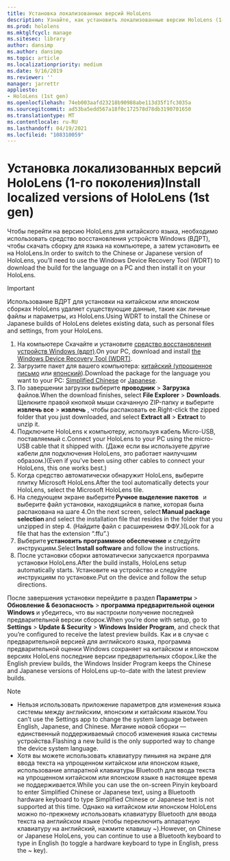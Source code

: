 ```yaml
---
title: Установка локализованных версий HoloLens
description: Узнайте, как установить локализованные версии HoloLens (1-го поколения), включая китайские и японские версии.
ms.prod: hololens
ms.mktglfcycl: manage
ms.sitesec: library
author: dansimp
ms.author: dansimp
ms.topic: article
ms.localizationpriority: medium
ms.date: 9/16/2019
ms.reviewer: ''
manager: jarrettr
appliesto:
- HoloLens (1st gen)
ms.openlocfilehash: 74eb003aafd23218b90988abe113d35f1fc3035a
ms.sourcegitcommit: ad53ba5edd567a18f0c172578d78db3190701650
ms.translationtype: MT
ms.contentlocale: ru-RU
ms.lasthandoff: 04/19/2021
ms.locfileid: "108310059"
---
```

# <a name="install-localized-versions-of-hololens-1st-gen"></a><span data-ttu-id="9e1a7-103">Установка локализованных версий HoloLens (1-го поколения)</span><span class="sxs-lookup"><span data-stu-id="9e1a7-103">Install localized versions of HoloLens (1st gen)</span></span>

<span data-ttu-id="9e1a7-104">Чтобы перейти на версию HoloLens для китайского языка, необходимо использовать средство восстановления устройств Windows (ВДРТ), чтобы скачать сборку для языка на компьютере, а затем установить ее на HoloLens.</span><span class="sxs-lookup"><span data-stu-id="9e1a7-104">In order to switch to the Chinese or Japanese version of HoloLens, you’ll need to use the Windows Device Recovery Tool (WDRT) to download the build for the language on a PC and then install it on your HoloLens.</span></span>

> [!IMPORTANT]
> <span data-ttu-id="9e1a7-105">Использование ВДРТ для установки на китайском или японском сборках HoloLens удаляет существующие данные, такие как личные файлы и параметры, из HoloLens.</span><span class="sxs-lookup"><span data-stu-id="9e1a7-105">Using WDRT to install the Chinese or Japanese builds of HoloLens deletes existing data, such as personal files and settings, from your HoloLens.</span></span> 

1. <span data-ttu-id="9e1a7-106">На компьютере Скачайте и установите [средство восстановления устройств Windows (вдрт)](https://support.microsoft.com/help/12379).</span><span class="sxs-lookup"><span data-stu-id="9e1a7-106">On your PC, download and install [the Windows Device Recovery Tool (WDRT)](https://support.microsoft.com/help/12379).</span></span>
1. <span data-ttu-id="9e1a7-107">Загрузите пакет для вашего компьютера:  [китайский (упрощенное письмо](https://aka.ms/hololensdownload-ch) или [японский](https://aka.ms/hololensdownload-jp)).</span><span class="sxs-lookup"><span data-stu-id="9e1a7-107">Download the package for the language you want to your PC:  [Simplified Chinese](https://aka.ms/hololensdownload-ch) or [Japanese](https://aka.ms/hololensdownload-jp).</span></span>
1. <span data-ttu-id="9e1a7-108">По завершении загрузки выберите **проводник**  >  **Загрузка** файлов.</span><span class="sxs-lookup"><span data-stu-id="9e1a7-108">When the download finishes, select **File Explorer** > **Downloads**.</span></span> <span data-ttu-id="9e1a7-109">Щелкните правой кнопкой мыши скачанную ZIP-папку и выберите **извлечь все**  >  **извлечь** , чтобы распаковать ее.</span><span class="sxs-lookup"><span data-stu-id="9e1a7-109">Right-click the zipped folder that you just downloaded, and select **Extract all** > **Extract** to unzip it.</span></span>
1. <span data-ttu-id="9e1a7-110">Подключите HoloLens к компьютеру, используя кабель Micro-USB, поставляемый с.</span><span class="sxs-lookup"><span data-stu-id="9e1a7-110">Connect your HoloLens to your PC using the micro-USB cable that it shipped with.</span></span> <span data-ttu-id="9e1a7-111">(Даже если вы используете другие кабели для подключения HoloLens, это работает наилучшим образом.)</span><span class="sxs-lookup"><span data-stu-id="9e1a7-111">(Even if you've been using other cables to connect your HoloLens, this one works best.)</span></span>
1. <span data-ttu-id="9e1a7-112">Когда средство автоматически обнаружит HoloLens, выберите плитку Microsoft HoloLens.</span><span class="sxs-lookup"><span data-stu-id="9e1a7-112">After the tool automatically detects your HoloLens, select the Microsoft HoloLens tile.</span></span>
1. <span data-ttu-id="9e1a7-113">На следующем экране выберите **Ручное выделение пакетов**   и выберите файл установки, находящийся в папке, которая была распакована на шаге 4.</span><span class="sxs-lookup"><span data-stu-id="9e1a7-113">On the next screen, select **Manual package selection** and select the installation file that resides in the folder that you unzipped in step 4.</span></span> <span data-ttu-id="9e1a7-114">(Найдите файл с расширением ФФУ.)</span><span class="sxs-lookup"><span data-stu-id="9e1a7-114">(Look for a file that has the extension “.ffu”.)</span></span> 
1. <span data-ttu-id="9e1a7-115">Выберите **установить программное обеспечение** и следуйте инструкциям.</span><span class="sxs-lookup"><span data-stu-id="9e1a7-115">Select **Install software** and follow the instructions.</span></span> 
1. <span data-ttu-id="9e1a7-116">После установки сборки автоматически запускается программа установки HoloLens.</span><span class="sxs-lookup"><span data-stu-id="9e1a7-116">After the build installs, HoloLens setup automatically starts.</span></span> <span data-ttu-id="9e1a7-117">Установите на устройство и следуйте инструкциям по установке.</span><span class="sxs-lookup"><span data-stu-id="9e1a7-117">Put on the device and follow the setup directions.</span></span> 

<span data-ttu-id="9e1a7-118">После завершения установки перейдите в раздел **Параметры**  >  **Обновление & безопасность**  >  **программа предварительной оценки Windows** и убедитесь, что вы настроили получение последней предварительной версии сборок.</span><span class="sxs-lookup"><span data-stu-id="9e1a7-118">When you’re done with setup, go to **Settings** > **Update & Security** > **Windows Insider Program**, and check that you’re configured to receive the latest preview builds.</span></span> <span data-ttu-id="9e1a7-119">Как и в случае с предварительной версией для английского языка, программа предварительной оценки Windows сохраняет на китайском и японском версиях HoloLens последние версии предварительных сборок.</span><span class="sxs-lookup"><span data-stu-id="9e1a7-119">Like the English preview builds, the Windows Insider Program keeps the Chinese and Japanese versions of HoloLens up-to-date with the latest preview builds.</span></span>

> [!NOTE]
>  
> - <span data-ttu-id="9e1a7-120">Нельзя использовать приложение параметров для изменения языка системы между английским, японским и китайским языком.</span><span class="sxs-lookup"><span data-stu-id="9e1a7-120">You can’t use the Settings app to change the system language between English, Japanese, and Chinese.</span></span> <span data-ttu-id="9e1a7-121">Мигание новой сборки — единственный поддерживаемый способ изменения языка системы устройства.</span><span class="sxs-lookup"><span data-stu-id="9e1a7-121">Flashing a new build is the only supported way to change the device system language.</span></span>
> - <span data-ttu-id="9e1a7-122">Хотя вы можете использовать клавиатуру пиньиня на экране для ввода текста на упрощенном китайском или японском языке, использование аппаратной клавиатуры Bluetooth для ввода текста на упрощенном китайском или японском языке в настоящее время не поддерживается.</span><span class="sxs-lookup"><span data-stu-id="9e1a7-122">While you can use the on-screen Pinyin keyboard to enter Simplified Chinese or Japanese text, using a Bluetooth hardware keyboard to type Simplified Chinese or Japanese text is not supported at this time.</span></span>  <span data-ttu-id="9e1a7-123">Однако на китайском или японском HoloLens можно по-прежнему использовать клавиатуру Bluetooth для ввода текста на английском языке (чтобы переключить аппаратную клавиатуру на английский, нажмите клавишу ~).</span><span class="sxs-lookup"><span data-stu-id="9e1a7-123">However, on Chinese or Japanese HoloLens, you can continue to use a Bluetooth keyboard to type in English (to toggle a hardware keyboard to type in English, press the ~ key).</span></span>
